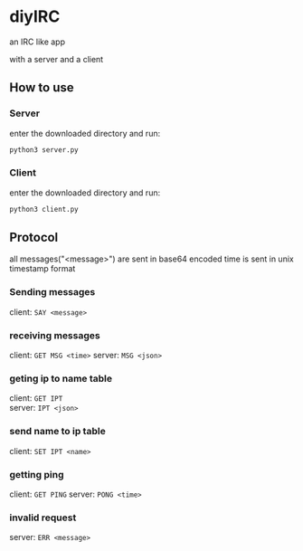 # diyIRC

an IRC like app

with a server and a client

## How to use

### Server

enter the downloaded directory and run:

```bash
python3 server.py
```

### Client

enter the downloaded directory and run:

```bash
python3 client.py
```

## Protocol

all messages("\<message>") are sent in base64 encoded
time is sent in unix timestamp format

### Sending messages

client: `SAY <message>`

### receiving messages

client: `GET MSG <time>`
server: `MSG <json>`

### geting ip to name table

client: `GET IPT`  
server: `IPT <json>`

### send name to ip table

client: `SET IPT <name>`

### getting ping

client: `GET PING`
server: `PONG <time>`

### invalid request

server: `ERR <message>`
